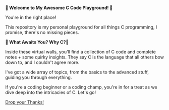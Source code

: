 **🚀 Welcome to My Awesome C Code Playground! 🚀**

You're in the right place! 

This repository is my personal playground for all things C programming, I promise, there's no missing pieces.

**🌟 What Awaits You? Why C?🌟**

Inside these virtual walls, you'll find a collection of C code and complete notes + some quirky insights. They say C is the language that all others bow down to, and I couldn't agree more. 

I've got a wide array of topics, from the basics to the advanced stuff, guiding you through everything. 

If you're a coding beginner or a coding champ, you're in for a treat as we dive deep into the intricacies of C. Let's go!

[Drop your Thanks!](https://www.paypal.com/donate/?hosted_button_id=ZKCJNMVY5Y9S6)
